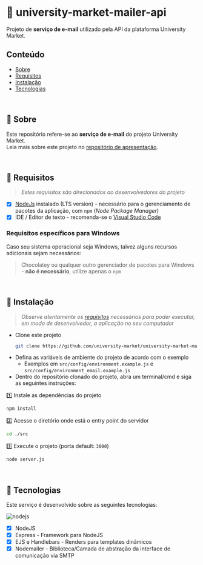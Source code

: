 # :email: university-market-mailer-api
Projeto de **serviço de e-mail** utilizado pela API da plataforma University Market.

## Conteúdo

* [Sobre](#about)
* [Requisitos](#requirements)
* [Instalação](#installation)
* [Tecnologias](#technologies)

<div id='about'/> &nbsp;

## :pushpin: Sobre

Este repositório refere-se ao **serviço de e-mail** do projeto University Market. <br>
Leia mais sobre este projeto no [repositório de apresentação](https://github.com/university-market/university-market).

<div id='requirements'/> &nbsp;

## :pushpin: Requisitos

>*Estes requisitos são direcionados ao desenvolvedores do projeto*

- [x] [NodeJs](https://nodejs.org/en/) instalado (LTS version) - necessário para o gerenciamento de pacotes da aplicação, com `npm` (*Node Package Manager*)
- [x] IDE / Editor de texto - recomenda-se o [Visual Studio Code](https://code.visualstudio.com/)

### Requisitos específicos para Windows

Caso seu sistema operacional seja Windows, talvez alguns recursos adicionais sejam necessários:

> Chocolatey ou qualquer outro gerenciador de pacotes para Windows - **não é necessário**, utilize apenas o `npm`

<div id='installation'/> &nbsp;

## :pushpin: Instalação

>*Observe atentamente os [requisitos](#requirements) necessários para poder executar, em modo de desenvolvedor, a aplicação no seu computador*

* Clone este projeto
  ```bash
  git clone https://github.com/university-market/university-market-mailer-api.git
  ```
* Defina as variáveis de ambiente do projeto de acordo com o exemplo
  - Exemplos em `src/config/environment.example.js` e `src/config/environment_email.example.js`
* Dentro do repositório clonado do projeto, abra um terminal/cmd e siga as seguintes instruções:

:one: Instale as dependências do projeto
```bash
npm install
```
:two: Acesse o diretório onde está o entry point do servidor
```bash
cd ./src
```
:three: Execute o projeto (porta default: `3000`)
```bash
node server.js
```

<div id='technologies'/> &nbsp;

## :pushpin: Tecnologias

Este serviço é desenvolvido sobre as seguintes tecnologias:

![nodejs](assets/technologies/logo-nodejs.png)

- [x] NodeJS
- [x] Express - Framework para NodeJS
- [x] EJS e Handlebars - Renders para templates dinâmicos
- [x] Nodemailer - Biblioteca/Camada de abstração da interface de comunicação via SMTP
